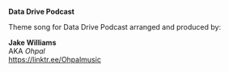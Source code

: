 **Data Drive Podcast**

Theme song for Data Drive Podcast arranged and produced by:

**Jake Williams**\
AKA *Ohpal*\
https://linktr.ee/Ohpalmusic
